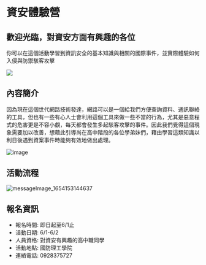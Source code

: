 # 資安體驗營
## 歡迎光臨，對資安方面有興趣的各位

你可以在這個活動學習到資訊安全的基本知識與相關的國際事件，並實際體驗如何入侵與防禦駭客攻擊

![](https://i.imgur.com/WXzdnov.png)

## 內容簡介
因為現在這個世代網路技術發達，網路可以是一個給我們方便查詢資料、通訊聯絡的工具，但也有一些有心人士會利用這個工具來做一些不當的行為，尤其是惡意程式的危害更是不容小覷，每天都會發生多起駭客攻擊的事件。因此我們覺得這個現象需要加以改善，想藉此引導尚在高中階段的各位學弟妹們，藉由學習這類知識以利日後遇到資案事件時能夠有效地做出處理。

![image](https://user-images.githubusercontent.com/83684184/171565314-5659e0ef-92de-4617-86fd-d22403075a2e.png)


## 活動流程   
   ![messageImage_1654153144637](https://user-images.githubusercontent.com/83684184/171571893-b4459c77-de52-4548-aa20-85c488600081.jpg)




## 報名資訊
- 報名時間: 即日起至6/1止
- 活動日期: 6/1-6/2
- 人員資格: 對資安有興趣的高中職同學
- 活動地點: 國防理工學院
- 連絡電話: 0928375727
